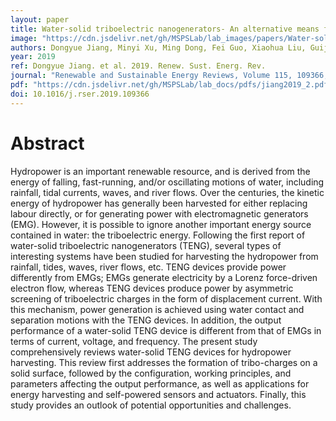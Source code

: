 ```yaml
---
layout: paper
title: Water-solid triboelectric nanogenerators- An alternative means for harvesting hydropower
image: "https://cdn.jsdelivr.net/gh/MSPSLab/lab_images/papers/Water-solid-triboelectric.png"
authors: Dongyue Jiang, Minyi Xu, Ming Dong, Fei Guo, Xiaohua Liu, Guijun Chen, Zhong Lin Wang
year: 2019
ref: Dongyue Jiang. et al. 2019. Renew. Sust. Energ. Rev.
journal: "Renewable and Sustainable Energy Reviews, Volume 115, 109366, ISSN 1364-0321"
pdf: "https://cdn.jsdelivr.net/gh/MSPSLab/lab_docs/pdfs/jiang2019_2.pdf"
doi: 10.1016/j.rser.2019.109366
---
```


# Abstract

Hydropower is an important renewable resource, and is derived from the energy of falling, fast-running, and/or oscillating motions of water, including rainfall, tidal currents, waves, and river flows. Over the centuries, the kinetic energy of hydropower has generally been harvested for either replacing labour directly, or for generating power with electromagnetic generators (EMG). However, it is possible to ignore another important energy source contained in water: the triboelectric energy. Following the first report of water-solid triboelectric nanogenerators (TENG), several types of interesting systems have been studied for harvesting the hydropower from rainfall, tides, waves, river flows, etc. TENG devices provide power differently from EMGs; EMGs generate electricity by a Lorenz force-driven electron flow, whereas TENG devices produce power by asymmetric screening of triboelectric charges in the form of displacement current. With this mechanism, power generation is achieved using water contact and separation motions with the TENG devices. In addition, the output performance of a water-solid TENG device is different from that of EMGs in terms of current, voltage, and frequency. The present study comprehensively reviews water-solid TENG devices for hydropower harvesting. This review first addresses the formation of tribo-charges on a solid surface, followed by the configuration, working principles, and parameters affecting the output performance, as well as applications for energy harvesting and self-powered sensors and actuators. Finally, this study provides an outlook of potential opportunities and challenges.
